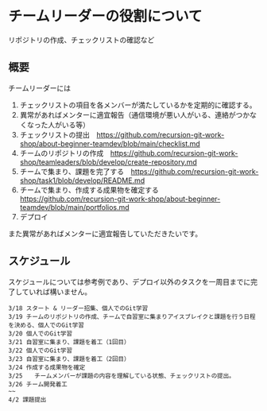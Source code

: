 # チームリーダーの役割について

リポジトリの作成、チェックリストの確認など

## 概要
チームリーダーには
1. チェックリストの項目を各メンバーが満たしているかを定期的に確認する。
2. 異常があればメンターに適宜報告（通信環境が悪い人がいる、連絡がつかなくなった人がいる等）
3. チェックリストの提出　https://github.com/recursion-git-work-shop/about-beginner-teamdev/blob/main/checklist.md
4. チームのリポジトリの作成　https://github.com/recursion-git-work-shop/teamleaders/blob/develop/create-repository.md
5. チームで集まり、課題を完了する　https://github.com/recursion-git-work-shop/task1/blob/develop/README.md
6. チームで集まり、作成する成果物を確定する　https://github.com/recursion-git-work-shop/about-beginner-teamdev/blob/main/portfolios.md
7. デプロイ

また異常があればメンターに適宜報告していただきたいです。

## スケジュール
スケジュールについては参考例であり、デプロイ以外のタスクを一周目までに完了していれば構いません。

```
3/18 スタート & リーダー招集、個人でのGit学習
3/19 チームのリポジトリの作成、チームで自習室に集まりアイスブレイクと課題を行う日程を決める、個人でのGit学習
3/20 個人でのGit学習
3/21 自習室に集まり、課題を着工（1回目）
3/22 個人でのGit学習
3/23 自習室に集まり、課題を着工（2回目）
3/24 作成する成果物を確定
3/25　　チームメンバーが課題の内容を理解している状態、チェックリストの提出。
3/26 チーム開発着工
~~
4/2 課題提出
```
